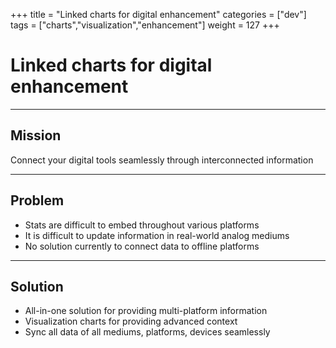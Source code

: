 +++
title = "Linked charts for digital enhancement"
categories = ["dev"]
tags = ["charts","visualization","enhancement"]
weight = 127
+++

# Linked charts for digital enhancement

---

## Mission

Connect your digital tools seamlessly through interconnected information

---

## Problem

- Stats are difficult to embed throughout various platforms
- It is difficult to update information in real-world analog mediums
- No solution currently to connect data to offline platforms

---

## Solution

- All-in-one solution for providing multi-platform information
- Visualization charts for providing advanced context
- Sync all data of all mediums, platforms, devices seamlessly
